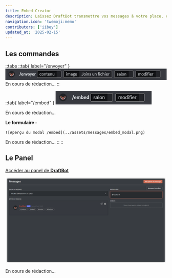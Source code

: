 ```yaml
---
title: Embed Creator
description: Laissez DraftBot transmettre vos messages à votre place, en respectant fidèlement à ce que vous avez écrit !
navigation.icon: 'twemoji:memo'
contributors: ['iibey']
updated_at: '2025-02-15'
---
```


## Les commandes

<!-- Depuis Discord -->
::tabs
  ::tab{ label="/envoyer" }
    ![Aperçu de la commande /envoyer](../assets/messages/envoyer_command.png)
  En cours de rédaction...
  ::

  ::tab{ label="/embed" }
    ![Aperçu de la commande /embed](../assets/messages/embed_command.png)

  En cours de rédaction...

  **Le formulaire :**

    ![Aperçu du modal /embed](../assets/messages/embed_modal.png)

  En cours de rédaction...
  ::
::

## Le Panel

[Accéder au panel de **DraftBot**](/dashboard/first/messages)

![Aperçu de l'Embed Creator depuis le panel](../assets/messages/embed_creator_panel.png)

 En cours de rédaction...
